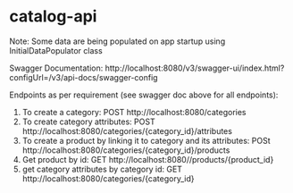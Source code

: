 # catalog-api

Note: Some data are being populated on app startup using InitialDataPopulator class

Swagger Documentation: http://localhost:8080/v3/swagger-ui/index.html?configUrl=/v3/api-docs/swagger-config


Endpoints as per requirement (see swagger doc above for all endpoints):

1) To create a category:  POST http://localhost:8080/categories
2) To create category attributes: POST http://localhost:8080/categories/{category_id}/attributes
3) To create a product by linking it to category and its attributes: POSt http://localhost:8080/categories/{category_id}/products
4) Get product by id: GET http://localhost:8080//products/{product_id}
5) get category attributes by category id: GET http://localhost:8080/categories/{category_id}

